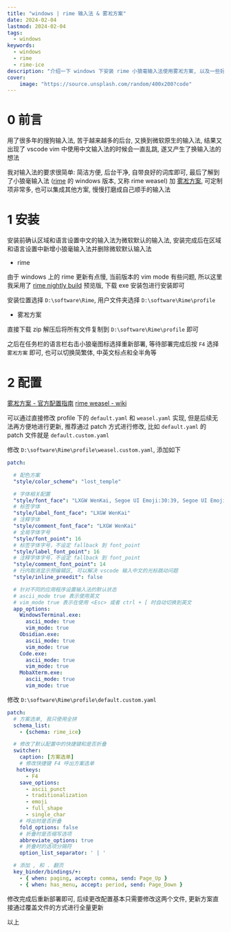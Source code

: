 ```yaml
---
title: "windows | rime 输入法 & 雾凇方案" 
date: 2024-02-04
lastmod: 2024-02-04
tags:
  - windows
keywords:
  - windows
  - rime
  - rime-ice
description: "介绍一下 windows 下安装 rime 小狼毫输入法使用雾凇方案, 以及一些好用的配置"
cover:
    image: "https://source.unsplash.com/random/400x200?code"
---
```


# 0 前言

用了很多年的搜狗输入法, 苦于越来越多的后台, 又换到微软原生的输入法, 结果又出现了 vscode vim 中使用中文输入法的时候会一直乱跳, 遂又产生了换输入法的想法

我对输入法的要求很简单: 简洁方便, 后台干净, 自带良好的词库即可, 最后了解到了小狼毫输入法 ([rime](https://rime.im/) 的 windows 版本, 又称 rime weasel) 加 [雾凇方案](https://github.com/iDvel/rime-ice), 可定制项非常多, 也可以集成其他方案, 慢慢打磨成自己顺手的输入法

# 1 安装

安装前确认区域和语言设置中文的输入法为微软默认的输入法, 安装完成后在区域和语言设置中新增小狼毫输入法并删除微软默认输入法

- rime

由于 windows 上的 rime 更新有点慢, 当前版本的 vim mode 有些问题, 所以这里我采用了 [rime nightly build](https://github.com/rime/weasel/releases/tag/latest) 预览版, 下载 exe 安装包进行安装即可

安装位置选择 `D:\software\Rime`, 用户文件夹选择 `D:\software\Rime\profile`

- 雾凇方案

直接下载 zip 解压后将所有文件复制到 `D:\software\Rime\profile` 即可

之后在任务栏的语言栏右击小狼毫图标选择重新部署, 等待部署完成后按 `F4` 选择 `雾凇方案` 即可, 也可以切换简繁体, 中英文标点和全半角等

# 2 配置

[雾凇方案 - 官方配置指南](https://dvel.me/posts/rime-ice/) [rime weasel - wiki](https://github.com/rime/weasel/wiki)

可以通过直接修改 profile 下的 `default.yaml` 和 `weasel.yaml` 实现, 但是后续无法再方便地进行更新, 推荐通过 patch 方式进行修改, 比如 `default.yaml` 的 patch 文件就是 `default.custom.yaml`

修改 `D:\software\Rime\profile\weasel.custom.yaml`, 添加如下

```yaml
patch:

  # 配色方案
  "style/color_scheme": "lost_temple"

  # 字体相关配置
  "style/font_face": "LXGW WenKai, Segoe UI Emoji:30:39, Segoe UI Emoji:23:23, Segoe UI Emoji:2a:2a, Segoe UI Emoji:fe0f:fe0f, Segoe UI Emoji:20e3:20e3, Microsoft YaHei, SF Pro, Segoe UI Emoji, Noto Color Emoji"
  # 标签字体
  "style/label_font_face": "LXGW WenKai"
  # 注释字体
  "style/comment_font_face": "LXGW WenKai"
  # 全局字体字号
  "style/font_point": 16
  # 标签字体字号，不设定 fallback 到 font_point
  "style/label_font_point": 16
  # 注释字体字号，不设定 fallback 到 font_point
  "style/comment_font_point": 14
  # 行内取消显示预编辑区, 可以解决 vscode 输入中文的光标跳动问题
  "style/inline_preedit": false

  # 针对不同的应用程序设置输入法的默认状态
  # ascii_mode true 表示使用英文
  # vim_mode true 表示在使用 <Esc> 或者 ctrl + [ 时自动切换到英文
  app_options:
    WindowsTerminal.exe:
      ascii_mode: true
      vim_mode: true
    Obsidian.exe:
      ascii_mode: true
      vim_mode: true
    Code.exe:
      ascii_mode: true
      vim_mode: true
    MobaXterm.exe:
      ascii_mode: true
      vim_mode: true
```

修改 `D:\software\Rime\profile\default.custom.yaml`

```yaml
patch:
  # 方案选单, 我只使用全拼
  schema_list:
    - {schema: rime_ice}

  # 修改了默认配置中的快捷键和是否折叠
  switcher:
    caption: [方案选单]
    # 修改快捷键 F4 呼出方案选单
   hotkeys:
      - F4
    save_options:
      - ascii_punct
      - traditionalization
      - emoji
      - full_shape
      - single_char
    # 呼出时是否折叠
    fold_options: false
    # 折叠时是否缩写选项
    abbreviate_options: true
    # 折叠时的选项分隔符
    option_list_separator: ' | '

  # 添加 , 和 . 翻页
  key_binder/bindings/+:
    - { when: paging, accept: comma, send: Page_Up }
    - { when: has_menu, accept: period, send: Page_Down }

```

修改完成后重新部署即可, 后续更改配置基本只需要修改这两个文件, 更新方案直接通过覆盖文件的方式进行全量更新

以上
